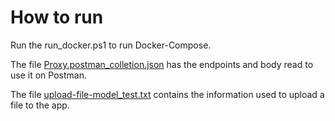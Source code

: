 # How to run

Run the run_docker.ps1 to run Docker-Compose.

The file [Proxy.postman_colletion.json](Proxy.postman_colletion.json) has the endpoints and body read to use it on Postman.

The file [upload-file-model_test.txt](upload-file-model_test.txt) contains the information used to upload a file to the app.

